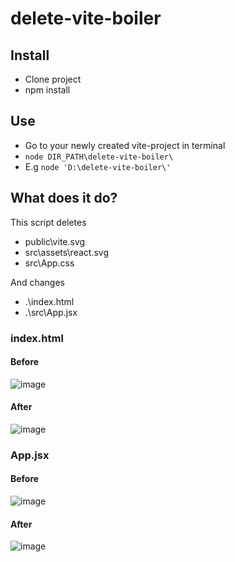 ﻿# delete-vite-boiler

## Install
 - Clone project
 - npm install

## Use
 - Go to your newly created vite-project in terminal
 - ```node DIR_PATH\delete-vite-boiler\```
 - E.g ```node 'D:\delete-vite-boiler\'``` 

## What does it do?

This script deletes
 - public\vite.svg
 - src\assets\react.svg
 - src\App.css

And changes
 - .\index.html
 - .\src\App.jsx


### index.html 

#### Before

![image](https://github.com/abergstream/delete-vite-boiler/assets/64410668/2ccfe1dc-4676-46be-8302-10aa414fe754)

#### After

![image](https://github.com/abergstream/delete-vite-boiler/assets/64410668/f475f70c-32cf-40d6-a948-b43f28dc41ca)


### App.jsx

#### Before

![image](https://github.com/abergstream/delete-vite-boiler/assets/64410668/f4dc019a-d9fe-4094-af64-c1c2de2cf775)

#### After

![image](https://github.com/abergstream/delete-vite-boiler/assets/64410668/87fe1f43-8e69-4da8-8b07-f22647094e63)

